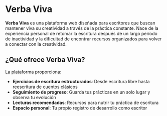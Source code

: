 # Verba Viva

**Verba Viva** es una plataforma web diseñada para escritores que buscan mantener viva su creatividad a través de la práctica constante. Nace de la experiencia personal de retomar la escritura después de un largo período de inactividad y la dificultad de encontrar recursos organizados para volver a conectar con la creatividad.

## ¿Qué ofrece Verba Viva?

La plataforma proporciona:

- **Ejercicios de escritura estructurados**: Desde escritura libre hasta reescritura de cuentos clásicos
- **Seguimiento de progreso**: Guarda tus prácticas en un solo lugar y observa tu evolución
- **Lecturas recomendadas**: Recursos para nutrir tu práctica de escritura
- **Espacio personal**: Tu propio registro de desarrollo como escritor
